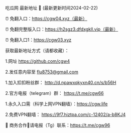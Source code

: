 吃瓜网 最新地址 👋 (最新更新时间2024-02-22)

⏰ 免翻入口：https://cgw04.xyz（最新）

⏰ 免翻完整版入口：https://h2sgz3.dfdxgkll.vip（最新）

⏰ 免翻入口1：https://cgw03.xyz

获取最新地址方式（请都收藏）：

1.网址 https://github.com/cgw4

2.发任意内容至 flu8753@gmail.com

1.加入扣扣粉丝群： http://d.npawxqkyxn40.cn/s/b56H

2.官方电报（telegram）群： https://t.me/cgw66

1.永久入口需（科学上网VPN翻墙）：https://cgw.life

2.免费VPN翻墙： https://9f7.hiztpa.com/c-12402/a-b8KJ4

🤝 商务合作🤝请电报（Tg）联系：https://t.me/cgw96
